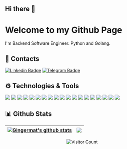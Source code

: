 ## Hi there 👋

# Welcome to my Github Page

I'm Backend Software Engineer. Python and Golang.

## 💬 Contacts

[![Linkedin Badge](https://img.shields.io/badge/-velfimov-0072b1?style=flat&logo=Linkedin&logoColor=white)](https://www.linkedin.com/in/velfimov/ "Connect on LinkedIn")
[![Telegram Badge](https://img.shields.io/badge/-@elfimovvm-0088cc?style=flat&logo=Telegram&logoColor=white)](https://t.me/elfimovvm "Contact on Telegram")

## ⚙️ Technologies & Tools

![](https://img.shields.io/badge/OS-Linux/MacOS-informational?style=flat-square&logo=os&logoColor=white&color=42a7f5)
![](https://img.shields.io/badge/Editor-VS_Code/PyCharm-informational?style=flat-square&logo=editor&logoColor=white&color=42a7f5)
![](https://img.shields.io/badge/Code-Python-informational?style=flat-square&logo=python&logoColor=white&color=42a7f5)
![](https://img.shields.io/badge/Code-Golang-informational?style=flat-square&logo=go&logoColor=white&color=42a7f5)
![](https://img.shields.io/badge/Code-Make-informational?style=flat-square&logo=make&logoColor=white&color=42a7f5)
![](https://img.shields.io/badge/Tests-Pytest-informational?style=flat-square&logo=pytest&logoColor=white&color=42a7f5)
![](https://img.shields.io/badge/DDD-informational?style=flat-square&logo=ddd&logoColor=white&color=999999)
![](https://img.shields.io/badge/Tools-PostgreSQL-informational?style=flat-square&logo=tools&logoColor=white&color=eb4c34)
![](https://img.shields.io/badge/Tools-ElasticSearch-informational?style=flat-square&logo=tools&logoColor=white&color=eb4c34)
![](https://img.shields.io/badge/Tools-ClickHouse-informational?style=flat-square&logo=tools&logoColor=white&color=eb4c34)
![](https://img.shields.io/badge/Tools-Redis-informational?style=flat-square&logo=tools&logoColor=white&color=eb4c34)
![](https://img.shields.io/badge/Tools-Memcached-informational?style=flat-square&logo=tools&logoColor=white&color=eb4c34)
![](https://img.shields.io/badge/Tools-RabbitMQ-informational?style=flat-square&logo=tools&logoColor=white&color=eb4c34)
![](https://img.shields.io/badge/Tools-Kafka-informational?style=flat-square&logo=tools&logoColor=white&color=eb4c34)
![](https://img.shields.io/badge/Tools-Git-informational?style=flat-square&logo=tools&logoColor=white&color=eb4c34)
![](https://img.shields.io/badge/Tools-Docker-informational?style=flat-square&logo=tools&logoColor=white&color=eb4c34)
![](https://img.shields.io/badge/Tools-Kubernetes-informational?style=flat-square&logo=tools&logoColor=white&color=eb4c34)
![](https://img.shields.io/badge/Tools-Gitlab-informational?style=flat-square&logo=tools&logoColor=white&color=eb4c34)
![](https://img.shields.io/badge/Tools-Grafana-informational?style=flat-square&logo=tools&logoColor=white&color=eb4c34)
&nbsp;
&nbsp;
&nbsp;
## 📊 Github Stats

<div align="center">

| <a href="https://github.com/anuraghazra/github-readme-stats"><img align="center" src="https://github-readme-stats.vercel.app/api?username=gingermat&show_icons=true&include_all_commits=true&theme=buefy&hide_border=true" alt="Gingermat's github stats" /></a> | <a href="https://github.com/anuraghazra/github-readme-stats"><img align="center" src="https://github-readme-stats.vercel.app/api/top-langs/?username=gingermat&layout=compact&theme=buefy&hide_border=true" /></a> |
| ------------- | ------------- |


![Visitor Count](https://visitor-badge.glitch.me/badge?page_id=gingermat&right_color=blue)
</div>